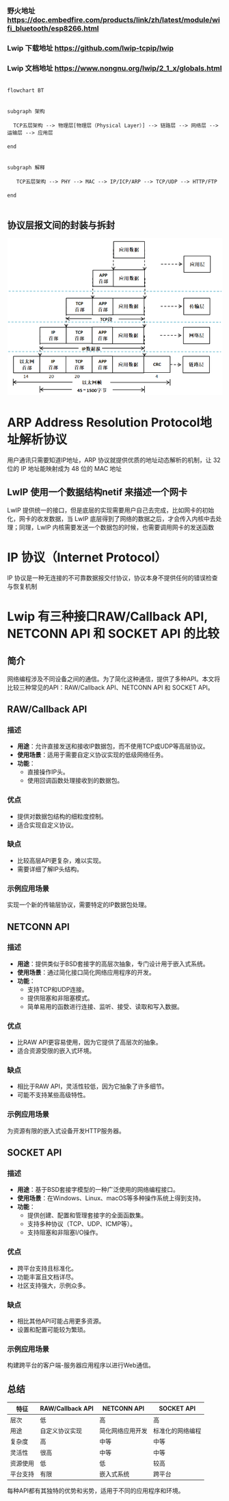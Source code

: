 
### 野火地址 https://doc.embedfire.com/products/link/zh/latest/module/wifi_bluetooth/esp8266.html
### Lwip 下载地址 https://github.com/lwip-tcpip/lwip
### Lwip 文档地址 https://www.nongnu.org/lwip/2_1_x/globals.html
```mermaid

flowchart BT


subgraph 架构

  TCP五层架构 --> 物理层[物理层（Physical Layer）] --> 链路层 --> 网络层 --> 运输层 --> 应用层

end


subgraph 解释

   TCP五层架构 --> PHY --> MAC --> IP/ICP/ARP --> TCP/UDP --> HTTP/FTP

end
    
```


## 协议层报文间的封装与拆封
![alt text](image.png)


# ARP  Address Resolution Protocol地址解析协议

用户通讯只需要知道IP地址，ARP 协议就提供优质的地址动态解析的机制，让 32 位的 IP 地址能映射成为 48 位的 MAC 地址



## LwIP 使用一个数据结构netif 来描述一个网卡
LwIP 提供统一的接口，但是底层的实现需要用户自己去完成，比如网卡的初始化，网卡的收发数据，当 LwIP 底层得到了网络的数据之后，才会传入内核中去处理；同理，LwIP 内核需要发送一个数据包的时候，也需要调用网卡的发送函数



# IP 协议（Internet Protocol）
IP 协议是一种无连接的不可靠数据报交付协议，协议本身不提供任何的错误检查与恢复机制


# Lwip 有三种接口RAW/Callback API, NETCONN API 和 SOCKET API 的比较

## 简介

网络编程涉及不同设备之间的通信。为了简化这种通信，提供了多种API。本文将比较三种常见的API：RAW/Callback API、NETCONN API 和 SOCKET API。

## RAW/Callback API

### 描述
- **用途**：允许直接发送和接收IP数据包，而不使用TCP或UDP等高层协议。
- **使用场景**：适用于需要自定义协议实现的低级网络任务。
- **功能**：
  - 直接操作IP头。
  - 使用回调函数处理接收到的数据包。

### 优点
- 提供对数据包结构的细粒度控制。
- 适合实现自定义协议。

### 缺点
- 比较高层API更复杂，难以实现。
- 需要详细了解IP头结构。

### 示例应用场景
实现一个新的传输层协议，需要特定的IP数据包处理。

## NETCONN API

### 描述
- **用途**：提供类似于BSD套接字的高层次抽象，专门设计用于嵌入式系统。
- **使用场景**：通过简化接口简化网络应用程序的开发。
- **功能**：
  - 支持TCP和UDP连接。
  - 提供阻塞和非阻塞模式。
  - 简单易用的函数进行连接、监听、接受、读取和写入数据。

### 优点
- 比RAW API更容易使用，因为它提供了高层次的抽象。
- 适合资源受限的嵌入式环境。

### 缺点
- 相比于RAW API，灵活性较低，因为它抽象了许多细节。
- 可能不支持某些高级特性。

### 示例应用场景
为资源有限的嵌入式设备开发HTTP服务器。

## SOCKET API

### 描述
- **用途**：基于BSD套接字模型的一种广泛使用的网络编程接口。
- **使用场景**：在Windows、Linux、macOS等多种操作系统上得到支持。
- **功能**：
  - 提供创建、配置和管理套接字的全面函数集。
  - 支持多种协议（TCP、UDP、ICMP等）。
  - 支持阻塞和非阻塞I/O操作。

### 优点
- 跨平台支持且标准化。
- 功能丰富且文档详尽。
- 社区支持强大，示例众多。

### 缺点
- 相比其他API可能占用更多资源。
- 设置和配置可能较为繁琐。

### 示例应用场景
构建跨平台的客户端-服务器应用程序以进行Web通信。

## 总结

| 特征           | RAW/Callback API          | NETCONN API                 | SOCKET API                  |
|----------------|---------------------------|-----------------------------|-----------------------------|
| 层次           | 低                        | 高                          | 高                          |
| 用途           | 自定义协议实现            | 简化网络应用开发            | 标准化的网络编程            |
| 复杂度         | 高                        | 中等                        | 中等                        |
| 灵活性         | 很高                      | 中等                        | 中等                        |
| 资源使用       | 低                        | 低                          | 较高                        |
| 平台支持       | 有限                      | 嵌入式系统                  | 跨平台                      |

每种API都有其独特的优势和劣势，适用于不同的应用程序和环境。



